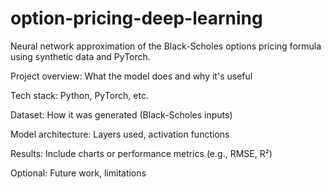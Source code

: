 # option-pricing-deep-learning
Neural network approximation of the Black-Scholes options pricing formula using synthetic data and PyTorch.


Project overview: What the model does and why it's useful

Tech stack: Python, PyTorch, etc.

Dataset: How it was generated (Black-Scholes inputs)

Model architecture: Layers used, activation functions

Results: Include charts or performance metrics (e.g., RMSE, R²)

Optional: Future work, limitations
